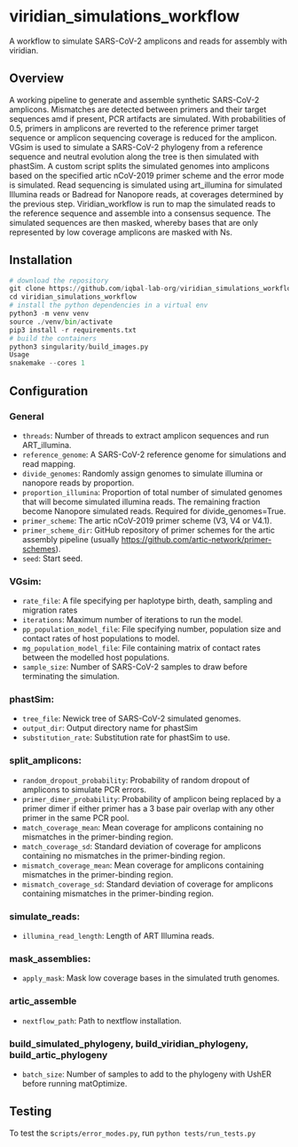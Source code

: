 # viridian_simulations_workflow
A workflow to simulate SARS-CoV-2 amplicons and reads for assembly with viridian.

## Overview
A working pipeline to generate and assemble synthetic SARS-CoV-2 amplicons. Mismatches are detected between primers and their target sequences amd if present, PCR artifacts are simulated. With probabilities of 0.5, primers in amplicons are reverted to the reference primer target sequence or amplicon sequencing coverage is reduced for the amplicon. VGsim is used to simulate a SARS-CoV-2 phylogeny from a reference sequence and neutral evolution along the tree is then simulated with phastSim. A custom script splits the simulated genomes into amplicons based on the specified artic nCoV-2019 primer scheme and the error mode is simulated. Read sequencing is simulated using art_illumina for simulated Illumina reads or Badread for Nanopore reads, at coverages determined by the previous step. Viridian_workflow is run to map the simulated reads to the reference sequence and assemble into a consensus sequence. The simulated sequences are then masked, whereby bases that are only represented by low coverage amplicons are masked with Ns.

## Installation
```Python
# download the repository
git clone https://github.com/iqbal-lab-org/viridian_simulations_workflow
cd viridian_simulations_workflow
# install the python dependencies in a virtual env
python3 -m venv venv
source ./venv/bin/activate
pip3 install -r requirements.txt
# build the containers
python3 singularity/build_images.py
Usage
snakemake --cores 1
```
## Configuration

### General
* ```threads```: Number of threads to extract amplicon sequences and run ART_illumina.
* ```reference_genome```: A SARS-CoV-2 reference genome for simulations and read mapping.
* ```divide_genomes```: Randomly assign genomes to simulate illumina or nanopore reads by proportion.
* ```proportion_illumina```: Proportion of total number of simulated genomes that will become simulated illumina reads. The remaining fraction become Nanopore simulated reads. Required for divide_genomes=True.
* ```primer_scheme```: The artic nCoV-2019 primer scheme (V3, V4 or V4.1).
* ```primer_scheme_dir```: GitHub repository of primer schemes for the artic assembly pipeline (usually https://github.com/artic-network/primer-schemes).
* ```seed```: Start seed.

### VGsim:
* ```rate_file```: A file specifying per haplotype birth, death, sampling and migration rates
* ```iterations```: Maximum number of iterations to run the model.
* ```pp_population_model_file```: File specifying number, population size and contact rates of host populations to model.
* ```mg_population_model_file```: File containing matrix of contact rates between the modelled host populations.
* ```sample_size```: Number of SARS-CoV-2 samples to draw before terminating the simulation.

### phastSim:
* ```tree_file```: Newick tree of SARS-CoV-2 simulated genomes.
* ```output_dir```: Output directory name for phastSim
* ```substitution_rate```: Substitution rate for phastSim to use.

### split_amplicons:
* ```random_dropout_probability```: Probability of random dropout of amplicons to simulate PCR errors.
* ```primer_dimer_probability```: Probability of amplicon being replaced by a primer dimer if either primer has a 3 base pair overlap with any other primer in the same PCR pool.
* ```match_coverage_mean```: Mean coverage for amplicons containing no mismatches in the primer-binding region.
* ```match_coverage_sd```: Standard deviation of coverage for amplicons containing no mismatches in the primer-binding region.
* ```mismatch_coverage_mean```: Mean coverage for amplicons containing mismatches in the primer-binding region.
* ```mismatch_coverage_sd```: Standard deviation of coverage for amplicons containing mismatches in the primer-binding region.

### simulate_reads:
* ```illumina_read_length```: Length of ART Illumina reads.

### mask_assemblies:
* ```apply_mask```: Mask low coverage bases in the simulated truth genomes.

### artic_assemble
* ```nextflow_path```: Path to nextflow installation.

### build_simulated_phylogeny, build_viridian_phylogeny, build_artic_phylogeny
* ```batch_size```: Number of samples to add to the phylogeny with UshER before running matOptimize.

## Testing
To test the s```cripts/error_modes.py```, run ```python tests/run_tests.py```